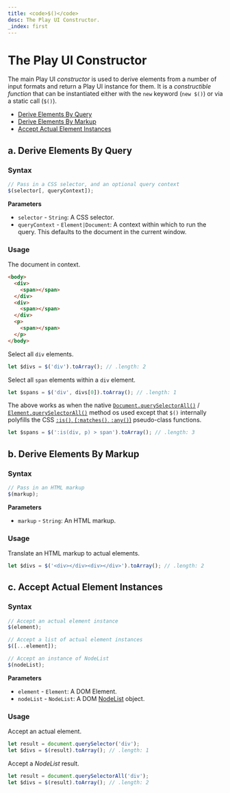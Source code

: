 ```yaml
---
title: <code>$()</code>
desc: The Play UI Constructor.
_index: first
---
```

# The Play UI Constructor

The main Play UI *constructor* is used to derive elements from a number of input formats and return a Play UI instance for them. It is a *constructible function* that can be instantiated either with the `new` keyword (`new $()`) or via a static call (`$()`).

+ [Derive Elements By Query](#a-derive-elements-by-query)
+ [Derive Elements By Markup](#b-derive-elements-by-markup)
+ [Accept Actual Element Instances](#c-accept-actual-element-instances)

## a. Derive Elements By Query

### Syntax

```js
// Pass in a CSS selector, and an optional query context
$(selector[, queryContext]);
```

**Parameters**

+ `selector` - `String`: A CSS selector.
+ `queryContext` - `Element|Document`: A context within which to run the query. This defaults to the document in the current window.

### Usage

The document in context.

```html
<body>
  <div>
    <span></span>
  </div>
  <div>
    <span></span>
  </div>
  <p>
    <span></span>
  </p>
</body>
```

Select all `div` elements.

```js
let $divs = $('div').toArray(); // .length: 2
```

Select all `span` elements within a `div` element.

```js
let $spans = $('div', divs[0]).toArray(); // .length: 1
```

The above works as when the native [`Document.querySelectorAll()`](https://developer.mozilla.org/en-US/docs/Web/API/Document/querySelectorAll) / [`Element.querySelectorAll()`](https://developer.mozilla.org/en-US/docs/Web/API/Element/querySelectorAll) method os used except that `$()` internally polyfills the CSS [`:is()`, \(`:matches()`, `:any()`\)](https://developer.mozilla.org/en-US/docs/Web/API/CSS/:is) pseudo-class functions.

```js
let $spans = $(':is(div, p) > span').toArray(); // .length: 3
```

## b. Derive Elements By Markup

### Syntax

```js
// Pass in an HTML markup
$(markup);
```

**Parameters**

+ `markup` - `String`: An HTML markup.

### Usage

Translate an HTML markup to actual elements.

```js
let $divs = $('<div></div><div></div>').toArray(); // .length: 2
```

## c. Accept Actual Element Instances

### Syntax

```js
// Accept an actual element instance
$(element);

// Accept a list of actual element instances
$([...element]);

// Accept an instance of NodeList
$(nodeList);
```

**Parameters**

+ `element` - `Element`: A DOM Element.
+ `nodeList` - `NodeList`: A DOM [NodeList](https://developer.mozilla.org/en-US/docs/Web/API/NodeList) object.

### Usage

Accept an actual element.

```js
let result = document.querySelector('div');
let $divs = $(result).toArray(); // .length: 1
```

Accept a *NodeList* result.

```js
let result = document.querySelectorAll('div');
let $divs = $(result).toArray(); // .length: 2
```
